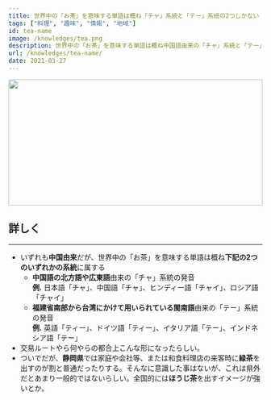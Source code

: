 ```yaml
---
title: 世界中の「お茶」を意味する単語は概ね「チャ」系統と「テー」系統の2つしかない
tags: ["料理", "趣味", "情報", "地域"]
id: tea-name
image: /knowledges/tea.png
description: 世界中の「お茶」を意味する単語は概ね中国語由来の「チャ」系統と「テー」系統の2つしかない
url: /knowledges/tea-name/
date: 2021-03-27
---
```


<img src="/knowledges/tea.png" style="height:250px;width:100%;object-fit:cover">

## 詳しく

***

- いずれも**中国由来**だが、世界中の「お茶」を意味する単語は概ね**下記の2つのいずれかの系統**に属する
  - **中国語の北方語や広東語**由来の「チャ」系統の発音  
  **例.** 日本語「チャ」、中国語「チャ」、ヒンディー語「チャイ」、ロシア語「チャイ」
  - **福建省南部から台湾にかけて用いられている閩南語**由来の「テー」系統の発音  
  **例.** 英語「ティー」、ドイツ語「ティー」、イタリア語「テー」、インドネシア語「テー」
- 交易ルートやら何やらの都合上こんな形になったらしい。
- ついでだが、**静岡県**では家庭や会社等、または和食料理店の来客時に**緑茶**を出すのが割と普通だったりする。そんなに意識した事はないが、これは県外だとあまり一般的ではないらしい。全国的には**ほうじ茶**を出すイメージが強いとか。